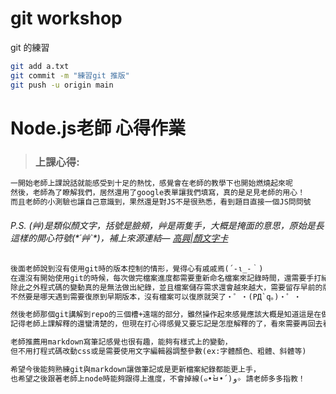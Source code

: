 # git workshop

git 的練習
```bash
git add a.txt
git commit -m "練習git 推版"
git push -u origin main

```
# Node.js老師 心得作業
>### 上課心得:   
```txt
一開始老師上課說話就能感受到十足的熱忱，感覺會在老師的教學下也開始燃燒起來呢   
然後，老師為了瞭解我們，居然還用了google表單讓我們填寫，真的是足見老師的用心！   
而且老師的小測驗也讓自己意識到，果然還是對JS不是很熟悉，看到題目直接一個JS問問號
```
###### P.S. (艸)是類似顏文字，括號是臉頰，艸是兩隻手，大概是掩面的意思，原始是長這樣的開心符號(\*´艸`\*)，補上來源連結— [高興|顏文字卡](https://facemood.grtimed.com/classification/%E9%AB%98%E8%88%88)   
```txt
後面老師說到沒有使用git時的版本控制的情形，覺得心有戚戚焉(´-ι_-｀)
在還沒有開始使用git的時候，每次做完檔案進度都需要重新命名檔案來記錄時間，還需要手打紀錄做出哪些修改，
除此之外程式碼的變動真的是無法做出紀錄，並且檔案儲存需求還會越來越大，需要留存早前的版本，
不然要是哪天遇到需要復原到早期版本，沒有檔案可以復原就哭了・゜・(PД`q｡)・゜・

然後老師那個git講解到repo的三個槽+遠端的部分，雖然操作起來感覺應該大概是知道這是在做什麼，
記得老師上課解釋的還蠻清楚的，但現在打心得感覺又要忘記是怎麼解釋的了，看來需要再回去看影片了ORZ

老師推薦用markdown寫筆記感覺也很有趣，能夠有樣式上的變動，
但不用打程式碼改動css或是需要使用文字編輯器調整參數(ex:字體顏色、粗體、斜體等)

希望今後能夠熟練git與markdown讓做筆記或是更新檔案紀錄都能更上手，
也希望之後跟著老師上node時能夠跟得上進度，不會掉線(๑•̀ㅂ•́)و✧ 請老師多多指教！
```


